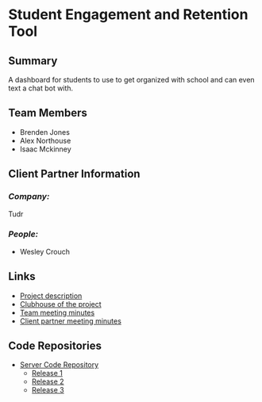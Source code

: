 # Student Engagement and Retention Tool

## **Summary**

A dashboard for students to use to get organized with school and can even text a chat bot with.

## **Team Members**

- Brenden Jones
- Alex Northouse
- Isaac Mckinney

## **Client Partner Information**

### *Company:*
Tudr

### *People:*
- Wesley Crouch


## **Links**

- [Project description](ProjectDescription.md)
- [Clubhouse of the project](https://app.clubhouse.io/bsucscapstone/project/35/student-engagement-and-retention-tool)
- [Team meeting minutes](MeetingMinutes/Team)
- [Client partner meeting minutes](MeetingMinutes/ClientPartner)

## **Code Repositories**

- [Server Code Repository](https://github.com/Illuminubby/student-retention-webapp)
  - [Release 1](https://github.com/Illuminubby/student-retention-webapp/releases/tag/Iteration1)
  - [Release 2](https://github.com/Illuminubby/student-retention-webapp/releases/tag/Iteration2)
  - [Release 3](https://github.com/Illuminubby/student-retention-webapp/releases/tag/Iteration3)
